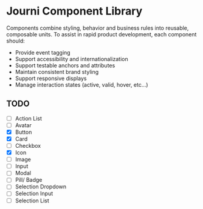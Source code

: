 # Journi Component Library

Components combine styling, behavior and business rules into reusable, composable units. To assist in rapid product development, each component should:

-   Provide event tagging
-   Support accessibility and internationalization
-   Support testable anchors and attributes
-   Maintain consistent brand styling
-   Support responsive displays
-   Manage interaction states (active, valid, hover, etc...)

## TODO

-   [ ] Action List
-   [ ] Avatar
-   [x] Button
-   [x] Card
-   [ ] Checkbox
-   [x] Icon
-   [ ] Image
-   [ ] Input
-   [ ] Modal
-   [ ] Pill/ Badge
-   [ ] Selection Dropdown
-   [ ] Selection Input
-   [ ] Selection List
